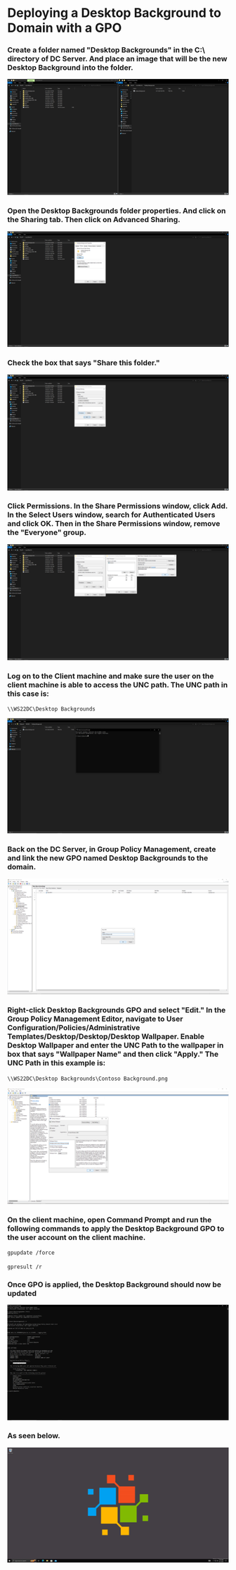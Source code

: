 <h1>Deploying a Desktop Background to Domain with a GPO</h1>

### Create a folder named "Desktop Backgrounds" in the C:\ directory of DC Server. And place an image that will be the new Desktop Background into the folder.
![bg](https://github.com/whuynhit/ActiveDirectory/blob/main/Managing%20Workstations/Deploying%20a%20Desktop%20Background%20to%20Domain%20with%20a%20GPO/sub/1.png)

### Open the Desktop Backgrounds folder properties. And click on the Sharing tab. Then click on Advanced Sharing. 
![bg](https://github.com/whuynhit/ActiveDirectory/blob/main/Managing%20Workstations/Deploying%20a%20Desktop%20Background%20to%20Domain%20with%20a%20GPO/sub/2.png)

### Check the box that says "Share this folder."
![bg](https://github.com/whuynhit/ActiveDirectory/blob/main/Managing%20Workstations/Deploying%20a%20Desktop%20Background%20to%20Domain%20with%20a%20GPO/sub/3.png)

### Click Permissions. In the Share Permissions window, click Add. In the Select Users window, search for Authenticated Users and click OK. Then in the Share Permissions window, remove the "Everyone" group.
![bg](https://github.com/whuynhit/ActiveDirectory/blob/main/Managing%20Workstations/Deploying%20a%20Desktop%20Background%20to%20Domain%20with%20a%20GPO/sub/4.png)

### Log on to the Client machine and make sure the user on the client machine is able to access the UNC path. The UNC path in this case is:

```
\\WS22DC\Desktop Backgrounds
```

![bg](https://github.com/whuynhit/ActiveDirectory/blob/main/Managing%20Workstations/Deploying%20a%20Desktop%20Background%20to%20Domain%20with%20a%20GPO/sub/5.png)

### Back on the DC Server, in Group Policy Management, create and link the new GPO named Desktop Backgrounds to the domain.
![bg](https://github.com/whuynhit/ActiveDirectory/blob/main/Managing%20Workstations/Deploying%20a%20Desktop%20Background%20to%20Domain%20with%20a%20GPO/sub/6.png)

### Right-click Desktop Backgrounds GPO and select "Edit." In the Group Policy Management Editor, navigate to User Configuration/Policies/Administrative Templates/Desktop/Desktop/Desktop Wallpaper. Enable Desktop Wallpaper and enter the UNC Path to the wallpaper in box that says "Wallpaper Name" and then click "Apply." The UNC Path in this example is:

```
\\WS22DC\Desktop Backgrounds\Contoso Background.png
```
![bg](https://github.com/whuynhit/ActiveDirectory/blob/main/Managing%20Workstations/Deploying%20a%20Desktop%20Background%20to%20Domain%20with%20a%20GPO/sub/7.png)

### On the client machine, open Command Prompt and run the following commands to apply the Desktop Background GPO to the user account on the client machine. 

```
gpupdate /force

gpresult /r
```

### Once GPO is applied, the Desktop Background should now be updated
![bg](https://github.com/whuynhit/ActiveDirectory/blob/main/Managing%20Workstations/Deploying%20a%20Desktop%20Background%20to%20Domain%20with%20a%20GPO/sub/8.png)

### As seen below.
![bg](https://github.com/whuynhit/ActiveDirectory/blob/main/Managing%20Workstations/Deploying%20a%20Desktop%20Background%20to%20Domain%20with%20a%20GPO/sub/9.png)
